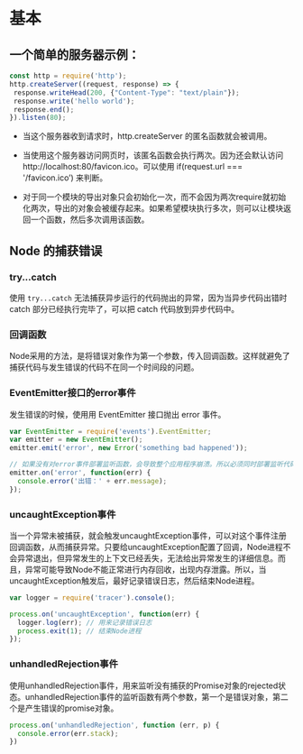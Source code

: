 # 基本

## 一个简单的服务器示例：

```js
const http = require('http');
http.createServer((request, response) => {
 response.writeHead(200, {"Content-Type": "text/plain"});
 response.write('hello world');
 response.end();
}).listen(80);
```

- 当这个服务器收到请求时，http.createServer 的匿名函数就会被调用。

- 当使用这个服务器访问网页时，该匿名函数会执行两次。因为还会默认访问 http://localhost:80/favicon.ico。可以使用 if(request.url === '/favicon.ico’) 来判断。

- 对于同一个模块的导出对象只会初始化一次，而不会因为两次require就初始化两次，导出的对象会被缓存起来。如果希望模块执行多次，则可以让模块返回一个函数，然后多次调用该函数。


## Node 的捕获错误
### try...catch

使用 `try...catch` 无法捕获异步运行的代码抛出的异常，因为当异步代码出错时 catch 部分已经执行完毕了，可以把 catch 代码放到异步代码中。

### 回调函数

Node采用的方法，是将错误对象作为第一个参数，传入回调函数。这样就避免了捕获代码与发生错误的代码不在同一个时间段的问题。

### EventEmitter接口的error事件

发生错误的时候，使用用 EventEmitter 接口抛出 error 事件。

```js
var EventEmitter = require('events').EventEmitter;
var emitter = new EventEmitter();
emitter.emit('error', new Error('something bad happened'));

// 如果没有对error事件部署监听函数，会导致整个应用程序崩溃。所以必须同时部署监听代码
emitter.on('error', function(err) {
  console.error('出错：' + err.message);
});
```

### uncaughtException事件

当一个异常未被捕获，就会触发uncaughtException事件，可以对这个事件注册回调函数，从而捕获异常。只要给uncaughtException配置了回调，Node进程不会异常退出，但异常发生的上下文已经丢失，无法给出异常发生的详细信息。而且，异常可能导致Node不能正常进行内存回收，出现内存泄露。所以，当uncaughtException触发后，最好记录错误日志，然后结束Node进程。

```js
var logger = require('tracer').console();

process.on('uncaughtException', function(err) {
  logger.log(err); // 用来记录错误日志
  process.exit(1); // 结束Node进程
});
```

### unhandledRejection事件

使用unhandledRejection事件，用来监听没有捕获的Promise对象的rejected状态。unhandledRejection事件的监听函数有两个参数，第一个是错误对象，第二个是产生错误的promise对象。

```js
process.on('unhandledRejection', function (err, p) {
  console.error(err.stack);
})
```

